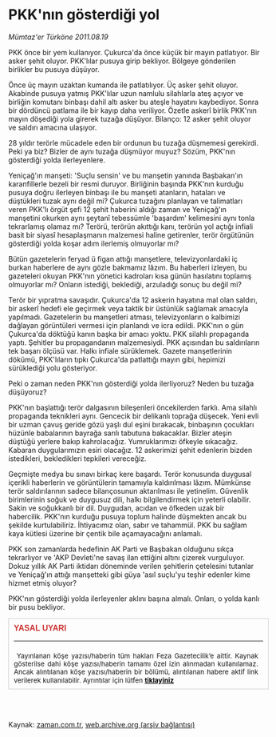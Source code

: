 # PKK'nın gösterdiği yol

*Mümtaz'er Türköne 2011.08.19*

<td class="columnist-detail">
<p>PKK önce bir yem kullanıyor. Çukurca'da önce küçük bir mayın patlatıyor. Bir asker şehit oluyor. PKK'lılar pusuya girip bekliyor. Bölgeye gönderilen birlikler bu pusuya düşüyor.</p>
<p>
<div id="haberMetinDiv">
<p>Önce üç mayın uzaktan kumanda ile patlatılıyor. Üç asker şehit oluyor. Akabinde pusuya yatmış PKK'lılar uzun namlulu silahlarla ateş açıyor ve birliğin komutanı binbaşı dahil altı asker bu ateşle hayatını kaybediyor. Sonra bir dördüncü patlama ile bir kayıp daha veriliyor. Özetle askerî birlik PKK'nın mayın döşediği yola girerek tuzağa düşüyor. Bilanço: 12 asker şehit oluyor ve saldırı amacına ulaşıyor.
<p>28 yıldır terörle mücadele eden bir ordunun bu tuzağa düşmemesi gerekirdi. Peki ya biz? Bizler de aynı tuzağa düşmüyor muyuz? Sözüm, PKK'nın gösterdiği yolda ilerleyenlere.
<p>Yeniçağ'ın manşeti: 'Suçlu sensin' ve bu manşetin yanında Başbakan'ın karanfillerle bezeli bir resmi duruyor. Birliğinin başında PKK'nın kurduğu pusuya doğru ilerleyen binbaşı ile bu manşeti atanların, hataları ve düştükleri tuzak aynı değil mi? Çukurca tuzağını planlayan ve talimatları veren PKK'lı örgüt şefi 12 şehit haberini aldığı zaman ve Yeniçağ'ın manşetini okurken aynı şeytanî tebessümle 'başardım' kelimesini aynı tonla tekrarlamış olamaz mı? Terörü, terörün akıttığı kanı, terörün yol açtığı infiali basit bir siyasî hesaplaşmanın malzemesi haline getirenler, terör örgütünün gösterdiği yolda koşar adım ilerlemiş olmuyorlar mı?
<p>Bütün gazetelerin feryad ü figan attığı manşetlere, televizyonlardaki iç burkan haberlere de aynı gözle bakmamız lâzım. Bu haberleri izleyen, bu gazeteleri okuyan PKK'nın yönetici kadroları kısa günün hasılatını toplamış olmuyorlar mı? Onların istediği, beklediği, arzuladığı sonuç bu değil mi?
<p>Terör bir yıpratma savaşıdır. Çukurca'da 12 askerin hayatına mal olan saldırı, bir askerî hedefi ele geçirmek veya taktik bir üstünlük sağlamak amacıyla yapılmadı. Gazetelerin bu manşetleri atması, televizyonların o kalbimizi dağlayan görüntüleri vermesi için planlandı ve icra edildi. PKK'nın o gün Çukurca'da döktüğü kanın başka bir amacı yoktu. PKK silahlı propaganda yaptı. Şehitler bu propagandanın malzemesiydi. PKK açısından bu saldırıların tek başarı ölçüsü var. Halkı infiale sürüklemek. Gazete manşetlerinin dökümü, PKK'lıların tıpkı Çukurca'da patlattığı mayın gibi, hepimizi sürüklediği yolu gösteriyor.
<p>Peki o zaman neden PKK'nın gösterdiği yolda ilerliyoruz? Neden bu tuzağa düşüyoruz?
<p>PKK'nın başlattığı terör dalgasının bileşenleri öncekilerden farklı. Ama silahlı propaganda teknikleri aynı. Gencecik bir delikanlı toprağa düşecek. Yeni evli bir uzman çavuş geride gözü yaşlı dul eşini bırakacak, binbaşının çocukları hüzünle babalarının bayrağa sarılı tabutuna bakacaklar. Bizler ateşin düştüğü yerlere bakıp kahrolacağız. Yumruklarımızı öfkeyle sıkacağız. Kabaran duygularımızın esiri olacağız. 12 askerimizi şehit edenlerin bizden istedikleri, bekledikleri tepkileri vereceğiz.
<p>Geçmişte medya bu sınavı birkaç kere başardı. Terör konusunda duygusal içerikli haberlerin ve görüntülerin tamamıyla kaldırılması lâzım. Mümkünse terör saldırılarının sadece bilançosunun aktarılması ile yetinelim. Güvenlik birimlerinin soğuk ve duygusuz dili, halkı bilgilendirmek için yeterli olabilir. Sakin ve soğukkanlı bir dil. Duygudan, acıdan ve öfkeden uzak bir habercilik. PKK'nın kurduğu pusuya toplum halinde düşmekten ancak bu şekilde kurtulabiliriz. İhtiyacımız olan, sabır ve tahammül. PKK bu sağlam kaya kütlesi üzerine bir çentik bile açamayacağını anlamalı.
<p>PKK son zamanlarda hedefinin AK Parti ve Başbakan olduğunu sıkça tekrarlıyor ve 'AKP Devleti'ne savaş ilan ettiğini altını çizerek vurguluyor. Dokuz yıllık AK Parti iktidarı döneminde verilen şehitlerin çetelesini tutanlar ve Yeniçağ'ın attığı manşetteki gibi güya 'asıl suçlu'yu teşhir edenler kime hizmet etmiş oluyor?
<p>PKK'nın gösterdiği yolda ilerleyenler aklını başına almalı. Onları, o yolda kanlı bir pusu bekliyor.</p></p></p></p></p></p></p></p></p></p></div>
</p>

<div class="latest-news-main" id="related-news-main" style="font-size:10pt !important;border: 1px solid #CCCCCC;height: 120px;margin-bottom: 10px; padding: 10px;width: 500px;">
<div style=" color: #CC3333;float: left;font-family: Arial;font-size: 12pt;font-weight: bold;margin-bottom: 5px;width: 500px;"> YASAL UYARI <hr color="#CCCCCC" size="1"/></div>
<div style="width: 490px;">
<div style="font-size:10pt !important;text-align:justify;"> 
		 Yayınlanan köşe yazısı/haberin tüm hakları Feza Gazetecilik’e aittir. Kaynak gösterilse dahi köşe yazısı/haberin tamamı özel izin alınmadan kullanılamaz.
			Ancak alıntılanan köşe yazısı/haberin bir bölümü, alıntılanan habere aktif link verilerek kullanılabilir. 
			Ayrıntılar için lütfen <a class="related-news-title" href="import.do?gizlilik" style="color:black;line-height: 18px;font-weight:bold;" target="">tiklayiniz</a>
</div>
</div>
</div>

<p><br>
		 </br></p></td>

Kaynak: [zaman.com.tr](http://zaman.com.tr/yazar.do?yazino=1170652), [web.archive.org (arşiv bağlantısı)](http://web.archive.org/web/20120419053218/http://www.zaman.com.tr/yazar.do?yazino=1170652)
